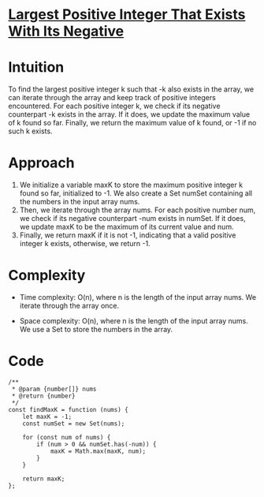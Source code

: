 # [Largest Positive Integer That Exists With Its Negative](https://leetcode.com/problems/largest-positive-integer-that-exists-with-its-negative)

# Intuition

To find the largest positive integer k such that -k also exists in the array, we can iterate through the array and keep track of positive integers encountered. For each positive integer k, we check if its negative counterpart -k exists in the array. If it does, we update the maximum value of k found so far. Finally, we return the maximum value of k found, or -1 if no such k exists.

# Approach

1. We initialize a variable maxK to store the maximum positive integer k found so far, initialized to -1. We also create a Set numSet containing all the numbers in the input array nums.
2. Then, we iterate through the array nums. For each positive number num, we check if its negative counterpart -num exists in numSet. If it does, we update maxK to be the maximum of its current value and num.
3. Finally, we return maxK if it is not -1, indicating that a valid positive integer k exists, otherwise, we return -1.

# Complexity

- Time complexity: O(n), where n is the length of the input array nums. We iterate through the array once.

- Space complexity: O(n), where n is the length of the input array nums. We use a Set to store the numbers in the array.

# Code

```
/**
 * @param {number[]} nums
 * @return {number}
 */
const findMaxK = function (nums) {
    let maxK = -1;
    const numSet = new Set(nums);

    for (const num of nums) {
        if (num > 0 && numSet.has(-num)) {
            maxK = Math.max(maxK, num);
        }
    }

    return maxK;
};
```
